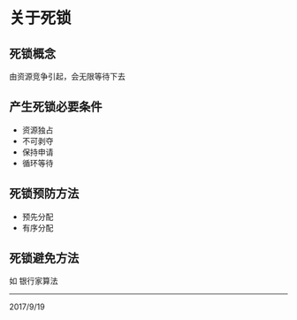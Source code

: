 # 关于死锁

## 死锁概念  
由资源竞争引起，会无限等待下去  

## 产生死锁必要条件  
* 资源独占
* 不可剥夺
* 保持申请
* 循环等待

## 死锁预防方法
* 预先分配
* 有序分配

## 死锁避免方法
如 银行家算法  


---
2017/9/19  

